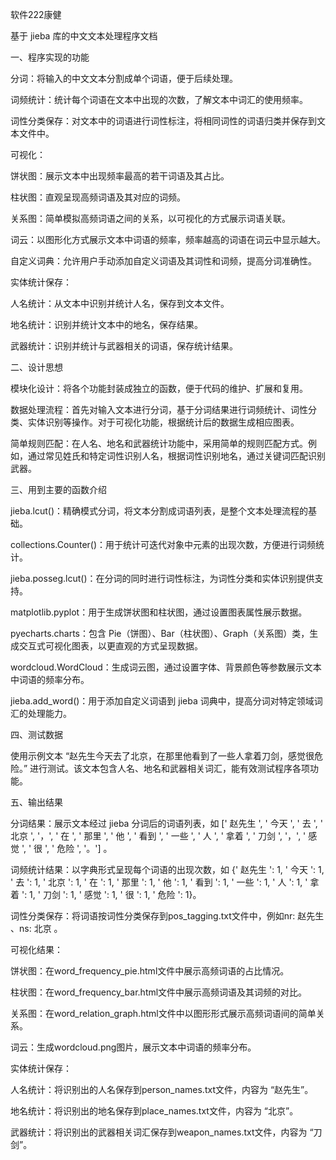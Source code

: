 软件222康健

基于 jieba 库的中文文本处理程序文档

一、程序实现的功能

分词：将输入的中文文本分割成单个词语，便于后续处理。

词频统计：统计每个词语在文本中出现的次数，了解文本中词汇的使用频率。

词性分类保存：对文本中的词语进行词性标注，将相同词性的词语归类并保存到文本文件中。

可视化：

饼状图：展示文本中出现频率最高的若干词语及其占比。

柱状图：直观呈现高频词语及其对应的词频。

关系图：简单模拟高频词语之间的关系，以可视化的方式展示词语关联。

词云：以图形化方式展示文本中词语的频率，频率越高的词语在词云中显示越大。

自定义词典：允许用户手动添加自定义词语及其词性和词频，提高分词准确性。

实体统计保存：

人名统计：从文本中识别并统计人名，保存到文本文件。

地名统计：识别并统计文本中的地名，保存结果。

武器统计：识别并统计与武器相关的词语，保存统计结果。

二、设计思想

模块化设计：将各个功能封装成独立的函数，便于代码的维护、扩展和复用。

数据处理流程：首先对输入文本进行分词，基于分词结果进行词频统计、词性分类、实体识别等操作。对于可视化功能，根据统计后的数据生成相应图表。

简单规则匹配：在人名、地名和武器统计功能中，采用简单的规则匹配方式。例如，通过常见姓氏和特定词性识别人名，根据词性识别地名，通过关键词匹配识别武器。

三、用到主要的函数介绍

jieba.lcut()：精确模式分词，将文本分割成词语列表，是整个文本处理流程的基础。

collections.Counter()：用于统计可迭代对象中元素的出现次数，方便进行词频统计。

jieba.posseg.lcut()：在分词的同时进行词性标注，为词性分类和实体识别提供支持。

matplotlib.pyplot：用于生成饼状图和柱状图，通过设置图表属性展示数据。

pyecharts.charts：包含 Pie（饼图）、Bar（柱状图）、Graph（关系图）类，生成交互式可视化图表，以更直观的方式呈现数据。

wordcloud.WordCloud：生成词云图，通过设置字体、背景颜色等参数展示文本中词语的频率分布。

jieba.add_word()：用于添加自定义词语到 jieba 词典中，提高分词对特定领域词汇的处理能力。

四、测试数据

使用示例文本 “赵先生今天去了北京，在那里他看到了一些人拿着刀剑，感觉很危险。” 进行测试。该文本包含人名、地名和武器相关词汇，能有效测试程序各项功能。

五、输出结果

分词结果：展示文本经过 jieba 分词后的词语列表，如 [' 赵先生 ', ' 今天 ', ' 去 ', ' 北京 ', '，', ' 在 ', ' 那里 ', ' 他 ', ' 看到 ', ' 一些 ', ' 人 ', ' 拿着 ', ' 刀剑 ', '，', ' 感觉 ', ' 很 ', ' 危险 ', '。'] 。

词频统计结果：以字典形式呈现每个词语的出现次数，如 {' 赵先生 ': 1, ' 今天 ': 1, ' 去 ': 1, ' 北京 ': 1, ' 在 ': 1, ' 那里 ': 1, ' 他 ': 1, ' 看到 ': 1, ' 一些 ': 1, ' 人 ': 1, ' 拿着 ': 1, ' 刀剑 ': 1, ' 感觉 ': 1, ' 很 ': 1, ' 危险 ': 1}。

词性分类保存：将词语按词性分类保存到pos_tagging.txt文件中，例如nr: 赵先生 、ns: 北京 。

可视化结果：

饼状图：在word_frequency_pie.html文件中展示高频词语的占比情况。

柱状图：在word_frequency_bar.html文件中展示高频词语及其词频的对比。

关系图：在word_relation_graph.html文件中以图形形式展示高频词语间的简单关系。

词云：生成wordcloud.png图片，展示文本中词语的频率分布。

实体统计保存：

人名统计：将识别出的人名保存到person_names.txt文件，内容为 “赵先生”。

地名统计：将识别出的地名保存到place_names.txt文件，内容为 “北京”。

武器统计：将识别出的武器相关词汇保存到weapon_names.txt文件，内容为 “刀剑”。
